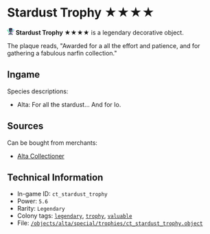 # Stardust Trophy ★★★★

<img src="https://raw.githubusercontent.com/Ceterai/Enternia/main/objects/alta/special/trophies/ct_stardust_trophy.png" alt="Stardust Trophy ★★★★ icon" loading="lazy" height=16px width="auto" /> **Stardust Trophy ★★★★** is a legendary decorative object.

The plaque reads, "Awarded for a all the effort and patience, and for gathering a fabulous narfin collection."

## Ingame

Species descriptions:

- Alta: For all the stardust... And for Io.

## Sources

Can be bought from merchants:

- [Alta Collectioner](https://ceterai.github.io/MyEnternia/Wiki/AltaCollectioner)

## Technical Information

- In-game ID: `ct_stardust_trophy`
- Power: `5.6`
- Rarity: `Legendary`
- Colony tags: [`legendary`](https://ceterai.github.io/MyEnternia/Wiki/Tags/Legendary), [`trophy`](https://ceterai.github.io/MyEnternia/Wiki/Tags/Trophy), [`valuable`](https://ceterai.github.io/MyEnternia/Wiki/Tags/Valuable)
- File: [`/objects/alta/special/trophies/ct_stardust_trophy.object`](https://github.com/Ceterai/Enternia/blob/main/objects/alta/special/trophies/ct_stardust_trophy.object)
